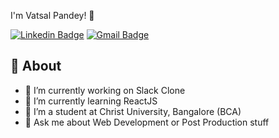 I'm Vatsal Pandey! 👋

[![Linkedin Badge](https://img.shields.io/badge/-vatsalpandey-blue?style=social&logo=Linkedin&logoColor=blue&link=https://www.linkedin.com/in/vatsal-pandey-744652249/)](https://www.linkedin.com/in/vatsal-pandey-744652249/)
[![Gmail Badge](https://img.shields.io/badge/-Gmail-c14438?style=social&logo=Gmail&logoColor=red&link=mailto:vatsalpandey2110@gmail.com)](mailto:vatsalpandey2110@gmail.com)

## 🧐 About
- 🔭 I’m currently working on Slack Clone
- 🌱 I’m currently learning ReactJS
- 👯 I’m a student at Christ University, Bangalore (BCA)
- 💬 Ask me about Web Development or Post Production stuff
